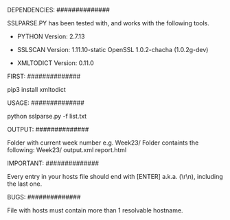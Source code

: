 DEPENDENCIES:
##############

SSLPARSE.PY has been tested with, and works with
the following tools.

+ PYTHON
	Version: 2.7.13

+ SSLSCAN
	Version: 1.11.10-static
	OpenSSL 1.0.2-chacha (1.0.2g-dev)

+ XMLTODICT
	Version: 0.11.0


FIRST:
##############

pip3 install xmltodict

USAGE:
##############

python sslparse.py -f list.txt

OUTPUT:
##############

Folder with current week number e.g. Week23/
Folder containts the following:
Week23/
	output.xml
	report.html
	
	
IMPORTANT:
##############

Every entry in your hosts file should end with [ENTER] a.k.a. (\r\n), including the last one.


BUGS:
##############

File with hosts must contain more than 1 resolvable hostname.

